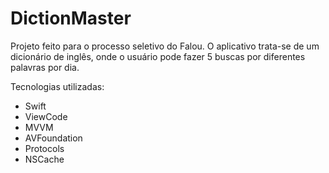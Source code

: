# DictionMaster

Projeto feito para o processo seletivo do Falou. O aplicativo trata-se de um dicionário de inglês, onde o usuário pode fazer 5 buscas por diferentes palavras por dia.

Tecnologias utilizadas: 
- Swift
- ViewCode
- MVVM
- AVFoundation
- Protocols
- NSCache
